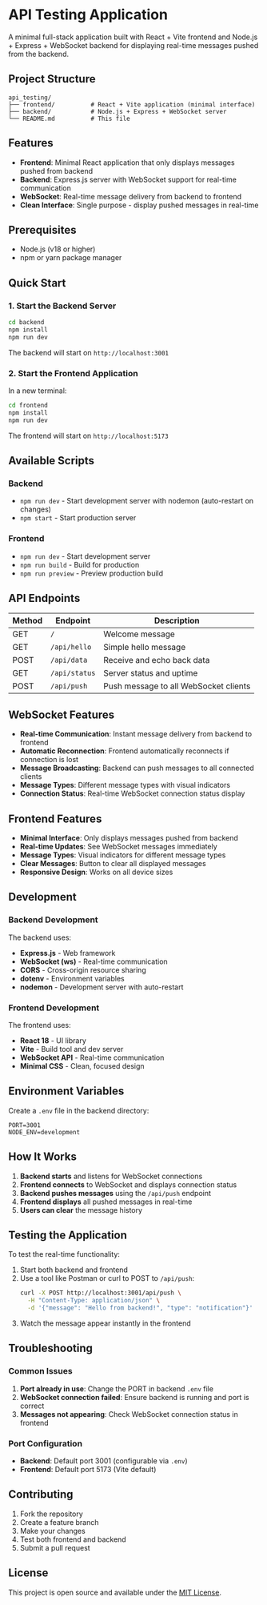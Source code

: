 # API Testing Application

A minimal full-stack application built with React + Vite frontend and Node.js + Express + WebSocket backend for displaying real-time messages pushed from the backend.

## Project Structure

```
api_testing/
├── frontend/          # React + Vite application (minimal interface)
├── backend/           # Node.js + Express + WebSocket server
└── README.md          # This file
```

## Features

- **Frontend**: Minimal React application that only displays messages pushed from backend
- **Backend**: Express.js server with WebSocket support for real-time communication
- **WebSocket**: Real-time message delivery from backend to frontend
- **Clean Interface**: Single purpose - display pushed messages in real-time

## Prerequisites

- Node.js (v18 or higher)
- npm or yarn package manager

## Quick Start

### 1. Start the Backend Server

```bash
cd backend
npm install
npm run dev
```

The backend will start on `http://localhost:3001`

### 2. Start the Frontend Application

In a new terminal:

```bash
cd frontend
npm install
npm run dev
```

The frontend will start on `http://localhost:5173`

## Available Scripts

### Backend

- `npm run dev` - Start development server with nodemon (auto-restart on changes)
- `npm start` - Start production server

### Frontend

- `npm run dev` - Start development server
- `npm run build` - Build for production
- `npm run preview` - Preview production build

## API Endpoints

| Method | Endpoint | Description |
|--------|----------|-------------|
| GET | `/` | Welcome message |
| GET | `/api/hello` | Simple hello message |
| POST | `/api/data` | Receive and echo back data |
| GET | `/api/status` | Server status and uptime |
| POST | `/api/push` | Push message to all WebSocket clients |

## WebSocket Features

- **Real-time Communication**: Instant message delivery from backend to frontend
- **Automatic Reconnection**: Frontend automatically reconnects if connection is lost
- **Message Broadcasting**: Backend can push messages to all connected clients
- **Message Types**: Different message types with visual indicators
- **Connection Status**: Real-time WebSocket connection status display

## Frontend Features

- **Minimal Interface**: Only displays messages pushed from backend
- **Real-time Updates**: See WebSocket messages immediately
- **Message Types**: Visual indicators for different message types
- **Clear Messages**: Button to clear all displayed messages
- **Responsive Design**: Works on all device sizes

## Development

### Backend Development

The backend uses:
- **Express.js** - Web framework
- **WebSocket (ws)** - Real-time communication
- **CORS** - Cross-origin resource sharing
- **dotenv** - Environment variables
- **nodemon** - Development server with auto-restart

### Frontend Development

The frontend uses:
- **React 18** - UI library
- **Vite** - Build tool and dev server
- **WebSocket API** - Real-time communication
- **Minimal CSS** - Clean, focused design

## Environment Variables

Create a `.env` file in the backend directory:

```env
PORT=3001
NODE_ENV=development
```

## How It Works

1. **Backend starts** and listens for WebSocket connections
2. **Frontend connects** to WebSocket and displays connection status
3. **Backend pushes messages** using the `/api/push` endpoint
4. **Frontend displays** all pushed messages in real-time
5. **Users can clear** the message history

## Testing the Application

To test the real-time functionality:

1. Start both backend and frontend
2. Use a tool like Postman or curl to POST to `/api/push`:
   ```bash
   curl -X POST http://localhost:3001/api/push \
     -H "Content-Type: application/json" \
     -d '{"message": "Hello from backend!", "type": "notification"}'
   ```
3. Watch the message appear instantly in the frontend

## Troubleshooting

### Common Issues

1. **Port already in use**: Change the PORT in backend `.env` file
2. **WebSocket connection failed**: Ensure backend is running and port is correct
3. **Messages not appearing**: Check WebSocket connection status in frontend

### Port Configuration

- **Backend**: Default port 3001 (configurable via `.env`)
- **Frontend**: Default port 5173 (Vite default)

## Contributing

1. Fork the repository
2. Create a feature branch
3. Make your changes
4. Test both frontend and backend
5. Submit a pull request

## License

This project is open source and available under the [MIT License](LICENSE).
